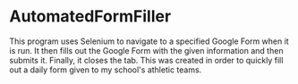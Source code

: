 # AutomatedFormFiller
This program uses Selenium to navigate to a specified Google Form when it is run. 
It then fills out the Google Form with the given information and then submits it.
Finally, it closes the tab.
This was created in order to quickly fill out a daily form given to my school's athletic teams.  

